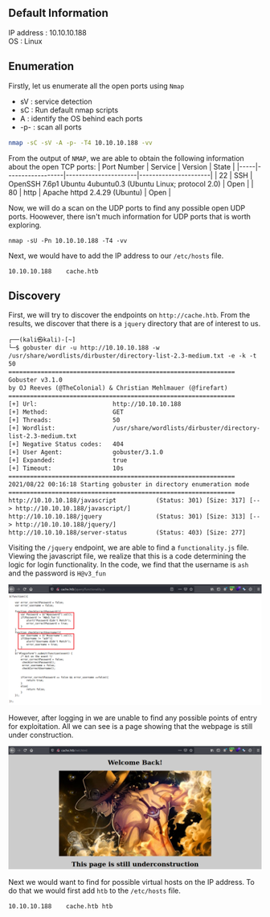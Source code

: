 ## Default Information
IP address : 10.10.10.188\
OS : Linux

## Enumeration
Firstly, let us enumerate all the open ports using ```Nmap```
* sV : service detection
* sC : Run default nmap scripts
* A : identify the OS behind each ports
* -p- : scan all ports

```bash
nmap -sC -sV -A -p- -T4 10.10.10.188 -vv
```

From the output of ```NMAP```, we are able to obtain the following information about the open TCP ports:
| Port Number | Service | Version | State |
|-----|------------------|----------------------|----------------------|
| 22	| SSH | OpenSSH 7.6p1 Ubuntu 4ubuntu0.3 (Ubuntu Linux; protocol 2.0) | Open |
| 80	| http | Apache httpd 2.4.29 (Ubuntu) | Open |

Now, we will do a scan on the UDP ports to find any possible open UDP ports. Hoowever, there isn't much information for UDP ports that is worth exploring.
```
nmap -sU -Pn 10.10.10.188 -T4 -vv 
```

Next, we would have to add the IP address to our ```/etc/hosts``` file. 
```
10.10.10.188    cache.htb 
```

## Discovery
First, we will try to discover the endpoints on ```http://cache.htb```. From the results, we discover that there is a ```jquery``` directory that are of interest to us.
```
┌──(kali㉿kali)-[~]
└─$ gobuster dir -u http://10.10.10.188 -w /usr/share/wordlists/dirbuster/directory-list-2.3-medium.txt -e -k -t 50
===============================================================
Gobuster v3.1.0
by OJ Reeves (@TheColonial) & Christian Mehlmauer (@firefart)
===============================================================
[+] Url:                     http://10.10.10.188
[+] Method:                  GET
[+] Threads:                 50
[+] Wordlist:                /usr/share/wordlists/dirbuster/directory-list-2.3-medium.txt
[+] Negative Status codes:   404
[+] User Agent:              gobuster/3.1.0
[+] Expanded:                true
[+] Timeout:                 10s
===============================================================
2021/08/22 00:16:18 Starting gobuster in directory enumeration mode
===============================================================
http://10.10.10.188/javascript           (Status: 301) [Size: 317] [--> http://10.10.10.188/javascript/]
http://10.10.10.188/jquery               (Status: 301) [Size: 313] [--> http://10.10.10.188/jquery/]
http://10.10.10.188/server-status        (Status: 403) [Size: 277] 
```

Visiting the ```/jquery``` endpoint, we are able to find a ```functionality.js``` file. Viewing the javascript file, we realize that this is a code determining the logic 
for login functionality. In the code, we find that the username is ```ash``` and the password is ```H@v3_fun```

![functionality.js file](https://github.com/joelczk/writeups/blob/main/HTB/Images/cache/functionality_js.PNG)

However, after logging in we are unable to find any possible points of entry for exploitation. All we can see is a page showing that the webpage is still under construction.

![Page under construction](https://github.com/joelczk/writeups/blob/main/HTB/Images/cache/construction_page.PNG)

Next we would want to find for possible virtual hosts on the IP address. To do that we would first add ```htb``` to the ```/etc/hosts``` file.
```
10.10.10.188    cache.htb htb 
```
